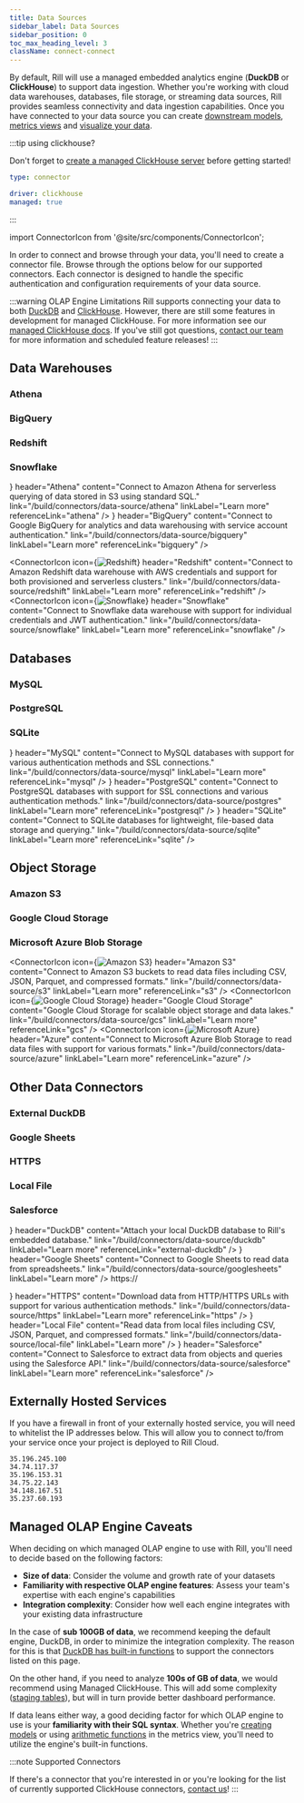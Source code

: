 ```yaml
---
title: Data Sources
sidebar_label: Data Sources
sidebar_position: 0
toc_max_heading_level: 3
className: connect-connect
---
```



By default, Rill will use a managed embedded analytics engine (**DuckDB** or **ClickHouse**) to support data ingestion.  Whether you're working with cloud data warehouses, databases, file storage, or streaming data sources, Rill provides seamless connectivity and data ingestion capabilities. Once you have connected to your data source you can create [downstream models](/build/models), [metrics views](/build/metrics-view) and [visualize your data](/build/dashboards).

:::tip using clickhouse?

Don't forget to [create a managed ClickHouse server](/build/connectors/olap/clickhouse#rill-managed-clickhouse) before getting started!


```yaml
type: connector

driver: clickhouse
managed: true
```

:::
 



import ConnectorIcon from '@site/src/components/ConnectorIcon';


In order to connect and browse through your data, you'll need to create a connector file. Browse through the options below for our supported connectors. Each connector is designed to handle the specific authentication and configuration requirements of your data source.

:::warning OLAP Engine Limitations
Rill supports connecting your data to both [DuckDB](/build/connectors/olap/duckdb) and [ClickHouse](/build/connectors/olap/clickhouse). However, there are still some features in development for managed ClickHouse. For more information see our [managed ClickHouse docs](/build/connectors/olap/clickhouse#rill-managed-clickhouse). If you've still got questions, [contact our team](/contact) for more information and scheduled feature releases!
:::


## Data Warehouses

### Athena
### BigQuery
### Redshift
### Snowflake

<div className="connector-icon-grid">
  <ConnectorIcon
    icon={<img src="/img/build/connectors/icons/Logo-Athena.svg" alt="Athena" />}
    header="Athena"
    content="Connect to Amazon Athena for serverless querying of data stored in S3 using standard SQL."
    link="/build/connectors/data-source/athena"
    linkLabel="Learn more"
    referenceLink="athena"
  />
  <ConnectorIcon
    icon={<img src="/img/build/connectors/icons/Logo-Bigquery.svg" alt="BigQuery" />}
    header="BigQuery"
    content="Connect to Google BigQuery for analytics and data warehousing with service account authentication."
    link="/build/connectors/data-source/bigquery"
    linkLabel="Learn more"
    referenceLink="bigquery"
  />

  <ConnectorIcon
    icon={<img src="/img/build/connectors/icons/Logo-Redshift.svg" alt="Redshift" />}
    header="Redshift"
    content="Connect to Amazon Redshift data warehouse with AWS credentials and support for both provisioned and serverless clusters."
    link="/build/connectors/data-source/redshift"
    linkLabel="Learn more"
    referenceLink="redshift"
  />
  <ConnectorIcon
    icon={<img src="/img/build/connectors/icons/Logo-Snowflake.svg" alt="Snowflake" />}
    header="Snowflake"
    content="Connect to Snowflake data warehouse with support for individual credentials and JWT authentication."
    link="/build/connectors/data-source/snowflake"
    linkLabel="Learn more"
    referenceLink="snowflake"
  />

</div>

## Databases
### MySQL
### PostgreSQL
### SQLite

<div className="connector-icon-grid">
  <ConnectorIcon
    icon={<img src="/img/build/connectors/icons/Logo-mysql.svg" alt="MySQL" />}
    header="MySQL"
    content="Connect to MySQL databases with support for various authentication methods and SSL connections."
    link="/build/connectors/data-source/mysql"
    linkLabel="Learn more"
    referenceLink="mysql"
  />
  <ConnectorIcon
    icon={<img src="/img/build/connectors/icons/Logo-Postgres.svg" alt="PostgreSQL" />}
    header="PostgreSQL"
    content="Connect to PostgreSQL databases with support for SSL connections and various authentication methods."
    link="/build/connectors/data-source/postgres"
    linkLabel="Learn more"
    referenceLink="postgresql"
  />
  <ConnectorIcon
    icon={<img src="/img/build/connectors/icons/Logo-SQLite.svg" alt="SQLite" />}
    header="SQLite"
    content="Connect to SQLite databases for lightweight, file-based data storage and querying."
    link="/build/connectors/data-source/sqlite"
    linkLabel="Learn more"
    referenceLink="sqlite"
  />
</div>


## Object Storage
### Amazon S3
### Google Cloud Storage
### Microsoft Azure Blob Storage



<div className="connector-icon-grid">

  <ConnectorIcon
    icon={<img src="/img/build/connectors/icons/Logo-S3.svg" alt="Amazon S3" />}
    header="Amazon S3"
    content="Connect to Amazon S3 buckets to read data files including CSV, JSON, Parquet, and compressed formats."
    link="/build/connectors/data-source/s3"
    linkLabel="Learn more"
    referenceLink="s3"
  />
  <ConnectorIcon
    icon={<img src="/img/build/connectors/icons/Logo-GCS.svg" alt="Google Cloud Storage" />}
    header="Google Cloud Storage"
    content="Google Cloud Storage for scalable object storage and data lakes."
    link="/build/connectors/data-source/gcs"
    linkLabel="Learn more"
    referenceLink="gcs"
  />
  <ConnectorIcon
    icon={<img src="/img/build/connectors/icons/Logo-Azure.svg" alt="Microsoft Azure" />}
    header="Azure"
    content="Connect to Microsoft Azure Blob Storage to read data files with support for various formats."
    link="/build/connectors/data-source/azure"
    linkLabel="Learn more"
    referenceLink="azure"
  />



</div>

## Other Data Connectors
### External DuckDB
### Google Sheets
### HTTPS
### Local File
### Salesforce



<div className="connector-icon-grid">
  <ConnectorIcon
    icon={<img src="/img/build/connectors/icons/Logo-DuckDB.svg" alt="DuckDB" className="duckdb-icon"/>}
    header="DuckDB"
    content="Attach your local DuckDB database to Rill's embedded database."
    link="/build/connectors/data-source/duckdb"
    linkLabel="Learn more"
    referenceLink="external-duckdb"
  />
  <ConnectorIcon
    icon={<img src="/img/build/connectors/icons/Logo-Sheets.svg" alt="Google Sheets" className="sheets-icon" />}
    header="Google Sheets"
    content="Connect to Google Sheets to read data from spreadsheets."
    link="/build/connectors/data-source/googlesheets"
    linkLabel="Learn more"
  />
  <ConnectorIcon
    icon={<p className="https-icon">https:// </p>}
    header="HTTPS"
    content="Download data from HTTP/HTTPS URLs with support for various authentication methods."
    link="/build/connectors/data-source/https"
    linkLabel="Learn more"
    referenceLink="https"
  />
  <ConnectorIcon
    icon={<img src="/img/build/connectors/icons/Logo-Local.svg" alt="Local File" />}
    header="Local File"
    content="Read data from local files including CSV, JSON, Parquet, and compressed formats."
    link="/build/connectors/data-source/local-file"
    linkLabel="Learn more"
  />
  <ConnectorIcon
    icon={<img src="/img/build/connectors/icons/Logo-Salesforce.svg" alt="Salesforce" />}
    header="Salesforce"
    content="Connect to Salesforce to extract data from objects and queries using the Salesforce API."
    link="/build/connectors/data-source/salesforce"
    linkLabel="Learn more"
    referenceLink="salesforce"
  />

</div>



## Externally Hosted Services
If you have a firewall in front of your externally hosted service, you will need to whitelist the IP addresses below. This will allow you to connect to/from your service once your project is deployed to Rill Cloud. 
```
35.196.245.100
34.74.117.37
35.196.153.31
34.75.22.143
34.148.167.51
35.237.60.193
```

<!-- ## Exploring the Connectors

Add content here about how to explore the connector UI -->

## Managed OLAP Engine Caveats

When deciding on which managed OLAP engine to use with Rill, you'll need to decide based on the following factors:

- **Size of data**: Consider the volume and growth rate of your datasets
- **Familiarity with respective OLAP engine features**: Assess your team's expertise with each engine's capabilities
- **Integration complexity**: Consider how well each engine integrates with your existing data infrastructure

In the case of **sub 100GB of data**, we recommend keeping the default engine, DuckDB, in order to minimize the integration complexity. The reason for this is that [DuckDB has built-in functions](https://duckdb.org/docs/stable/data/data_sources) to support the connectors listed on this page. 

On the other hand, if you need to analyze **100s of GB of data**, we would recommend using Managed ClickHouse. This will add some complexity ([staging tables](/build/models/staging-models)), but will in turn provide better dashboard performance. 

If data leans either way, a good deciding factor for which OLAP engine to use is your **familiarity with their SQL syntax**. Whether you're [creating models](/build/models/models-101#intermediate-processing) or using [arithmetic functions](/build/metrics-view) in the metrics view, you'll need to utilize the engine's built-in functions.


:::note Supported Connectors

If there's a connector that you're interested in or you're looking for the list of currently supported ClickHouse connectors, [contact us](/contact)! 
:::


